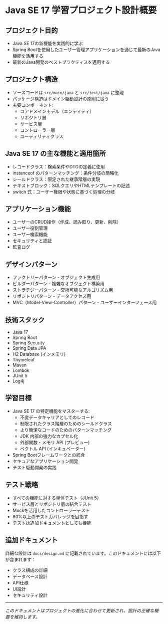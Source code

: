 # Java SE 17 学習プロジェクト設計概要

## プロジェクト目的
- Java SE 17の新機能を実践的に学ぶ
- Spring Bootを使用したユーザー管理アプリケーションを通じて最新のJava機能を活用する
- 最新のJava開発のベストプラクティスを適用する

## プロジェクト構造
- ソースコードは `src/main/java` と `src/test/java` に整理
- パッケージ構造はドメイン駆動設計の原則に従う
- 主要コンポーネント:
  - コアドメインモデル（エンティティ）
  - リポジトリ層
  - サービス層
  - コントローラー層
  - ユーティリティクラス

## Java SE 17 の主な機能と適用箇所
- レコードクラス：検索条件やDTOの定義に使用
- instanceof のパターンマッチング：条件分岐の簡略化
- シールドクラス：限定された継承階層の実現
- テキストブロック：SQLクエリやHTMLテンプレートの記述
- switch 式：ユーザー権限や状態に基づく処理の分岐

## アプリケーション機能
- ユーザーのCRUD操作（作成、読み取り、更新、削除）
- ユーザー役割管理
- ユーザー検索機能
- セキュリティと認証
- 監査ログ

## デザインパターン
- ファクトリーパターン - オブジェクト生成用
- ビルダーパターン - 複雑なオブジェクト構築用
- ストラテジーパターン - 交換可能なアルゴリズム用
- リポジトリパターン - データアクセス用
- MVC（Model-View-Controller）パターン - ユーザーインターフェース用

## 技術スタック
- Java 17
- Spring Boot
- Spring Security
- Spring Data JPA
- H2 Database (インメモリ)
- Thymeleaf
- Maven
- Lombok
- JUnit 5
- Log4j

## 学習目標
- Java SE 17 の特定機能をマスターする:
  - 不変データキャリアとしてのレコード
  - 制限されたクラス階層のためのシールドクラス
  - より簡潔なコードのためのパターンマッチング
  - JDK 内部の強力なカプセル化
  - 外部関数・メモリ API (プレビュー)
  - ベクトル API (インキュベーター)
- Spring Bootフレームワークとの統合
- セキュアなアプリケーション開発
- テスト駆動開発の実践

## テスト戦略
- すべての機能に対する単体テスト（JUnit 5）
- サービス層とリポジトリ層の結合テスト
- Mockを活用したコントローラーテスト
- 80%以上のテストカバレッジを目指す
- テストは追加ドキュメントとしても機能

## 追加ドキュメント
詳細な設計は `docs/design.md` に記載されています。このドキュメントには以下が含まれます：
- クラス構成の詳細
- データベース設計
- API仕様
- UI設計
- セキュリティ設計

---
*このドキュメントはプロジェクトの進化に合わせて更新され、設計の正確な概要を維持します。*
